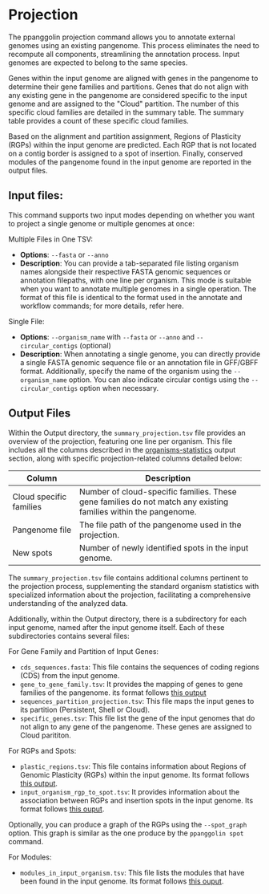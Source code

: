 # Projection
The ppanggolin projection command allows you to annotate external genomes using an existing pangenome. This process eliminates the need to recompute all components, streamlining the annotation process. Input genomes are expected to belong to the same species.

Genes within the input genome are aligned with genes in the pangenome to determine their gene families and partitions. Genes that do not align with any existing gene in the pangenome are considered specific to the input genome and are assigned to the "Cloud" partition. The number of this specific cloud families are detailed in the summary table. The summary table provides a count of these specific cloud families. 

Based on the alignment and partition assignment, Regions of Plasticity (RGPs) within the input genome are predicted. Each RGP that is not located on a contig border is assigned to a spot of insertion. Finally, conserved modules of the pangenome found in the input genome are reported in the output files.

## Input files:

This command supports two input modes depending on whether you want to project a single genome or multiple genomes at once:

Multiple Files in One TSV:
- **Options**: `--fasta` or `--anno`
- **Description**: You can provide a tab-separated file listing organism names alongside their respective FASTA genomic sequences or annotation filepaths, with one line per organism. This mode is suitable when you want to annotate multiple genomes in a single operation. The format of this file is identical to the format used in the annotate and workflow commands; for more details, refer here.

Single File:
- **Options**: `--organism_name` with `--fasta` or `--anno` and `--circular_contigs` (optional)
- **Description**: When annotating a single genome, you can directly provide a single FASTA genomic sequence file or an annotation file in GFF/GBFF format. Additionally, specify the name of the organism using the `--organism_name` option. You can also indicate circular contigs using the `--circular_contigs` option when necessary.


## Output Files

Within the Output directory, the `summary_projection.tsv` file provides an overview of the projection, featuring one line per organism. This file includes all the columns described in the [organisms-statistics](Outputs.md#organisms-statistics) output section, along with specific projection-related columns detailed below:

| Column                      | Description                                                                                   |
|-----------------------------|-----------------------------------------------------------------------------------------------|
| Cloud specific families     | Number of cloud-specific families. These gene families do not match any existing families within the pangenome. |
| Pangenome file              | The file path of the pangenome used in the projection.                                           |
| New spots                   | Number of newly identified spots in the input genome.                                            |



The `summary_projection.tsv` file contains additional columns pertinent to the projection process, supplementing the standard organism statistics with specialized information about the projection, facilitating a comprehensive understanding of the analyzed data.

Additionally, within the Output directory, there is a subdirectory for each input genome, named after the input genome itself. Each of these subdirectories contains several files:

For Gene Family and Partition of Input Genes:

- `cds_sequences.fasta`: This file contains the sequences of coding regions (CDS) from the input genome.
- `gene_to_gene_family.tsv`: It provides the mapping of genes to gene families of the pangenome. its format follows [this output](Outputs.md#gene-families-and-genes)
- `sequences_partition_projection.tsv`: This file maps the input genes to its partition (Persistent, Shell or Cloud).
- `specific_genes.tsv`: This file list the gene of the input genomes that do not align to any gene of the pangenome. These genes are assigned to Cloud parititon. 

For RGPs and Spots:

- `plastic_regions.tsv`: This file contains information about Regions of Genomic Plasticity (RGPs) within the input genome. Its format follows [this output](Outputs.md#plastic-regions).
- `input_organism_rgp_to_spot.tsv`: It provides information about the association between RGPs and insertion spots in the input genome. Its format follows [this ouput](Outputs.md#spots).

Optionally, you can produce a graph of the RGPs using the `--spot_graph` option. This graph is similar as the one produce by the `ppanggolin spot` command.

For Modules:

- `modules_in_input_organism.tsv`: This file lists the modules that have been found in the input genome. Its format follows [this ouput](Outputs.md#modules-in-organisms).

